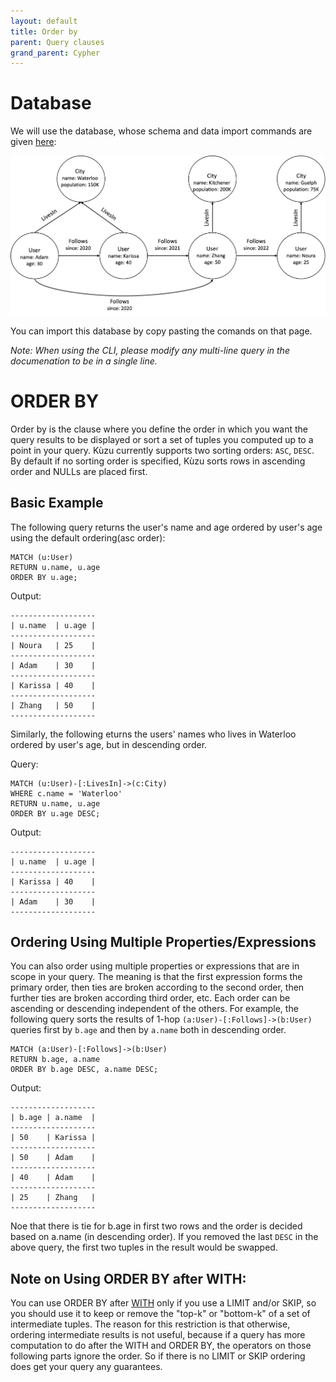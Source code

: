 ```yaml
---
layout: default
title: Order by
parent: Query clauses
grand_parent: Cypher
---
```


# Database
We will use the database, whose schema and data import commands are given [here](example-database.md):

<img src="../../../img/running-example.png" width="800">

You can import this database by copy pasting the comands on that page. 

*Note: When using the CLI, please modify any multi-line query in the documenation to be in a single line.*

# ORDER BY
Order by is the clause where you define the order in which you want the query results to be displayed 
or sort a set of tuples you computed up to a point in your query.  Kùzu currently supports two 
sorting orders: `ASC`, `DESC`. By default if no sorting order is specified, Kùzu sorts 
rows in ascending order and NULLs are placed first. 

## Basic Example
The following query returns the user's name and age ordered by user's age using the default ordering(asc order):

```
MATCH (u:User)
RETURN u.name, u.age
ORDER BY u.age;
```
Output:
```
-------------------
| u.name  | u.age |
-------------------
| Noura   | 25    |
-------------------
| Adam    | 30    |
-------------------
| Karissa | 40    |
-------------------
| Zhang   | 50    |
-------------------
```
Similarly, the following eturns the users' names who lives in Waterloo ordered by user's age,
but in descending order.

Query:
```
MATCH (u:User)-[:LivesIn]->(c:City)
WHERE c.name = 'Waterloo'
RETURN u.name, u.age
ORDER BY u.age DESC;
```
Output:
```
-------------------
| u.name  | u.age |
-------------------
| Karissa | 40    |
-------------------
| Adam    | 30    |
-------------------
```

## Ordering Using Multiple Properties/Expressions
You can also order using multiple properties or expressions that are in scope in your query. 
The meaning is that the first expression forms the primary order, then ties are broken
according to the second order, then further ties are broken according third order, etc.
Each order can be ascending or descending independent of the others.
For example, the following query sorts the results of 1-hop `(a:User)-[:Follows]->(b:User)`
queries first by `b.age` and then by `a.name` both in descending order.

```
MATCH (a:User)-[:Follows]->(b:User)
RETURN b.age, a.name 
ORDER BY b.age DESC, a.name DESC;
```
Output:
```
-------------------
| b.age | a.name  |
-------------------
| 50    | Karissa |
-------------------
| 50    | Adam    |
-------------------
| 40    | Adam    |
-------------------
| 25    | Zhang   |
-------------------
```
Noe that there is tie for b.age in first two rows and the order is 
decided based on a.name (in descending order). If you removed the
last `DESC` in the above query, the first two tuples in the result
would be swapped.

## Note on Using ORDER BY after WITH:
You can use ORDER BY after [WITH](with.md) only if you use a LIMIT and/or SKIP, so you should
use it to keep or remove the "top-k" or "bottom-k" of a set of intermediate tuples. The reason for this
restriction is that otherwise, ordering intermediate results is not useful, because if 
a query has more computation to do after the WITH and ORDER BY, the operators on those following
parts ignore the order. So if there is no LIMIT or SKIP ordering does get your query any guarantees.
